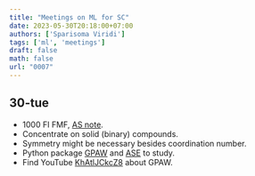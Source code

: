 ```yaml
---
title: "Meetings on ML for SC"
date: 2023-05-30T20:18:00+07:00
authors: ['Sparisoma Viridi']
tags: ['ml', 'meetings']
draft: false
math: false
url: "0007"
---
```


## 30-tue
+ 1000 FI FMF, [AS note](https://glistening-iridium-733.notion.site/Presentation-dd2cb395f72a40dca7425fef6c48a5b1).
+ Concentrate on solid (binary) compounds.
+ Symmetry might be necessary besides coordination number.
+ Python package [GPAW](https://pypi.org/project/gpaw/) and [ASE](https://pypi.org/project/ase/) to study.
+ Find YouTube [KhAtlJCkcZ8](https://www.youtube.com/watch?v=KhAtlJCkcZ8) about GPAW.